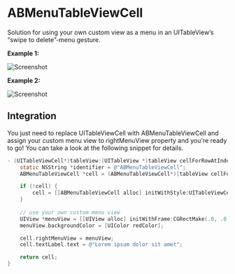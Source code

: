 # ABMenuTableViewCell

Solution for using your own custom view as a menu in an UITableView’s “swipe to delete”-menu gesture.

**Example 1:**

![Screenshot](https://github.com/alexbumbu/ABMenuTableViewCell/blob/master/sample_1.png?raw=true)

**Example 2:**

![Screenshot](https://github.com/alexbumbu/ABMenuTableViewCell/blob/master/sample_2.png?raw=true)

## Integration

You just need to replace UITableViewCell with ABMenuTableViewCell and assign your custom menu view to rightMenuView property and you're ready to go! You can take a look at the following snippet for details.

```objective-c
- (UITableViewCell*)tableView:(UITableView *)tableView cellForRowAtIndexPath:(NSIndexPath *)indexPath {
    static NSString *identifier = @"ABMenuTableViewCell";
    ABMenuTableViewCell *cell = (ABMenuTableViewCell*)[tableView cellForRowAtIndexPath:indexPath];

    if (!cell) {
        cell = [[ABMenuTableViewCell alloc] initWithStyle:UITableViewCellStyleDefault reuseIdentifier:identifier];
    }
    
    // use your own custom menu view
    UIView *menuView = [[UIView alloc] initWithFrame:CGRectMake(.0, .0, 160.0, 44.0)];
    menuView.backgroundColor = [UIColor redColor];

    cell.rightMenuView = menuView;
    cell.textLabel.text = @"Lorem ipsum dolor sit amet";

    return cell;
}
```
